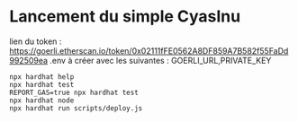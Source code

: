 # Lancement du simple CyasInu

lien du token : https://goerli.etherscan.io/token/0x02111fFE0562A8DF859A7B582f55FaDd992509ea
.env à créer avec les suivantes :
GOERLI_URL,PRIVATE_KEY


```shell
npx hardhat help
npx hardhat test
REPORT_GAS=true npx hardhat test
npx hardhat node
npx hardhat run scripts/deploy.js
```
